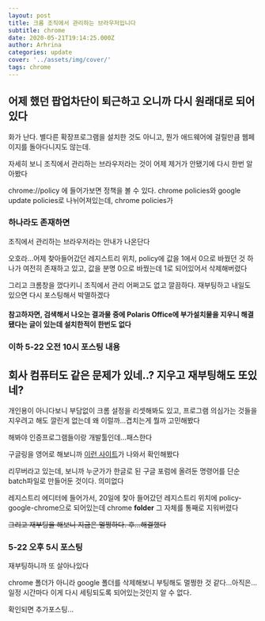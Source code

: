 ```yaml
---
layout: post
title: 크롬 조직에서 관리하는 브라우저입니다
subtitle: chrome
date: 2020-05-21T19:14:25.000Z
author: Arhrina
categories: update
cover: '../assets/img/cover/'
tags: chrome
---
```


## 어제 했던 팝업차단이 퇴근하고 오니까 다시 원래대로 되어있다

화가 난다. 별다른 확장프로그램을 설치한 것도 아니고, 뭔가 애드웨어에 걸릴만큼 웹페이지를 돌아다니지도 않는데.

자세히 보니 조직에서 관리하는 브라우저라는 것이 어제 제거가 안됐기에 다시 한번 알아봤다

chrome://policy 에 들어가보면 정책을 볼 수 있다. chrome policies와 google update policies로 나뉘어져있는데, chrome policies가 <h3>하나라도 존재하면</h3> 조직에서 관리하는 브라우저라는 안내가 나온단다

오호라...어제 찾아들어갔던 레지스트리 위치, policy에 값을 1에서 0으로 바꿨던 것 하나가 여전히 존재하고 있고, 값을 분명 0으로 바꿨는데 1로 되어있어서 삭제해버렸다

그리고 크롬창을 껐다키니 조직에서 관리 어쩌고도 없고 깔끔하다. 재부팅하고 내일도 있으면 다시 포스팅해서 박멸하겠다

<h4>참고하자면, 검색해서 나오는 결과물 중에 Polaris Office에 부가설치물을 지우니 해결됐다는 글이 있는데 설치한적이 한번도 없다</h4>



### 이하 5-22 오전 10시 포스팅 내용

<h2>회사 컴퓨터도 같은 문제가 있네..? 지우고 재부팅해도 또있네?</h2>

개인용이 아니다보니 부담없이 크롬 설정을 리셋해봐도 있고, 프로그램 의심가는 것들을 지우려고 해도 깔린게 없는데 왜 이럴까...겹치는게 뭘까 고민해봤다

해봐야 인증프로그램들이랑 개발툴인데...패스한다

구글링을 영어로 해보니까 <a href="https://www.winhelponline.com/blog/chrome-managed-by-your-organization-policy-windows">이런 사이트</a>가 나와서 확인해봤다

리무버라고 있는데, 보니까 누군가가 한글로 된 구글 포럼에 올려둔 명령어를 단순 batch파일로 만들어둔 것이다. 의미없다

레지스트리 에디터에 들어가서, 20일에 찾아 들어갔던 레지스트리 위치에 policy-google-chrome으로 되어있는데 chrome <b>folder</b> 그 자체를 통째로 지워버렸다

~~그리고 재부팅을 해보니 지금은 멀쩡하다. 후...해결했다~~

### 5-22 오후 5시 포스팅

재부팅하니까 또 살아나있다

chrome 폴더가 아니라 google 폴더를 삭제해보니 부팅해도 멀쩡한 것 같다...아직은...일정 시간마다 이게 다시 세팅되도록 되어있는것인지 알 수 없다.

확인되면 추가포스팅...
